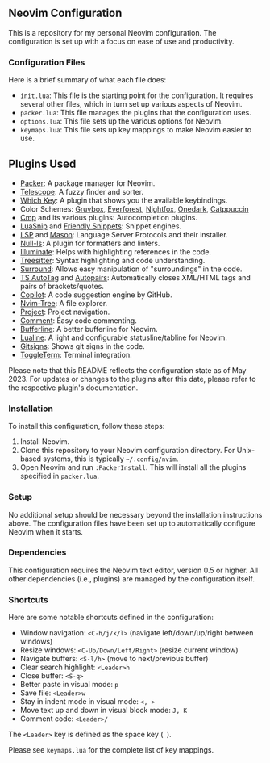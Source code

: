 ## Neovim Configuration

This is a repository for my personal Neovim configuration. The configuration is set up with a focus on ease of use and productivity.

### Configuration Files

Here is a brief summary of what each file does:

- `init.lua`: This file is the starting point for the configuration. It requires several other files, which in turn set up various aspects of Neovim.
- `packer.lua`: This file manages the plugins that the configuration uses.
- `options.lua`: This file sets up the various options for Neovim.
- `keymaps.lua`: This file sets up key mappings to make Neovim easier to use.

## Plugins Used

- [Packer](https://github.com/wbthomason/packer.nvim): A package manager for Neovim.
- [Telescope](https://github.com/nvim-telescope/telescope.nvim): A fuzzy finder and sorter.
- [Which Key](https://github.com/folke/which-key.nvim): A plugin that shows you the available keybindings.
- Color Schemes: [Gruvbox](https://github.com/ellisonleao/gruvbox.nvim), [Everforest](https://github.com/neanias/everforest-nvim), [Nightfox](https://github.com/EdenEast/nightfox.nvim), [Onedark](https://github.com/ful1e5/onedark.nvim), [Catppuccin](https://github.com/catppuccin/nvim)
- [Cmp](https://github.com/hrsh7th/nvim-cmp) and its various plugins: Autocompletion plugins.
- [LuaSnip](https://github.com/L3MON4D3/LuaSnip) and [Friendly Snippets](https://github.com/rafamadriz/friendly-snippets): Snippet engines.
- [LSP](https://github.com/neovim/nvim-lspconfig) and [Mason](https://github.com/iamcco/mason.nvim): Language Server Protocols and their installer.
- [Null-ls](https://github.com/jose-elias-alvarez/null-ls.nvim): A plugin for formatters and linters.
- [Illuminate](https://github.com/RRethy/vim-illuminate): Helps with highlighting references in the code.
- [Treesitter](https://github.com/nvim-treesitter/nvim-treesitter): Syntax highlighting and code understanding.
- [Surround](https://github.com/kylechui/nvim-surround): Allows easy manipulation of "surroundings" in the code.
- [TS AutoTag](https://github.com/windwp/nvim-ts-autotag) and [Autopairs](https://github.com/windwp/nvim-autopairs): Automatically closes XML/HTML tags and pairs of brackets/quotes.
- [Copilot](https://github.com/github/copilot.vim): A code suggestion engine by GitHub.
- [Nvim-Tree](https://github.com/nvim-tree/nvim-tree.lua): A file explorer.
- [Project](https://github.com/ahmedkhalf/project.nvim): Project navigation.
- [Comment](https://github.com/numtostr/Comment.nvim): Easy code commenting.
- [Bufferline](https://github.com/akinsho/nvim-bufferline.lua): A better bufferline for Neovim.
- [Lualine](https://github.com/christianchiarulli/lualine.nvim): A light and configurable statusline/tabline for Neovim.
- [Gitsigns](https://github.com/lewis6991/gitsigns.nvim): Shows git signs in the code.
- [ToggleTerm](https://github.com/akinsho/nvim-toggleterm.lua): Terminal integration.

Please note that this README reflects the configuration state as of May 2023. For updates or changes to the plugins after this date, please refer to the respective plugin's documentation.
### Installation

To install this configuration, follow these steps:

1. Install Neovim.
2. Clone this repository to your Neovim configuration directory. For Unix-based systems, this is typically `~/.config/nvim`.
3. Open Neovim and run `:PackerInstall`. This will install all the plugins specified in `packer.lua`.

### Setup

No additional setup should be necessary beyond the installation instructions above. The configuration files have been set up to automatically configure Neovim when it starts.

### Dependencies

This configuration requires the Neovim text editor, version 0.5 or higher. All other dependencies (i.e., plugins) are managed by the configuration itself.

### Shortcuts

Here are some notable shortcuts defined in the configuration:

- Window navigation: `<C-h/j/k/l>` (navigate left/down/up/right between windows)
- Resize windows: `<C-Up/Down/Left/Right>` (resize current window)
- Navigate buffers: `<S-l/h>` (move to next/previous buffer)
- Clear search highlight: `<Leader>h`
- Close buffer: `<S-q>`
- Better paste in visual mode: `p`
- Save file: `<Leader>w`
- Stay in indent mode in visual mode: `<, >`
- Move text up and down in visual block mode: `J, K`
- Comment code: `<Leader>/`

The `<Leader>` key is defined as the space key (` `).

Please see `keymaps.lua` for the complete list of key mappings.
